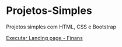 # Projetos-Simples
 Projetos simples com HTML, CSS e Bootstrap


<a href="https://gustavomonteiro95.github.io/Projetos-Simples/Finans_Bootstrap 4/index.html" target_blank>Executar Landing page - Finans</a>